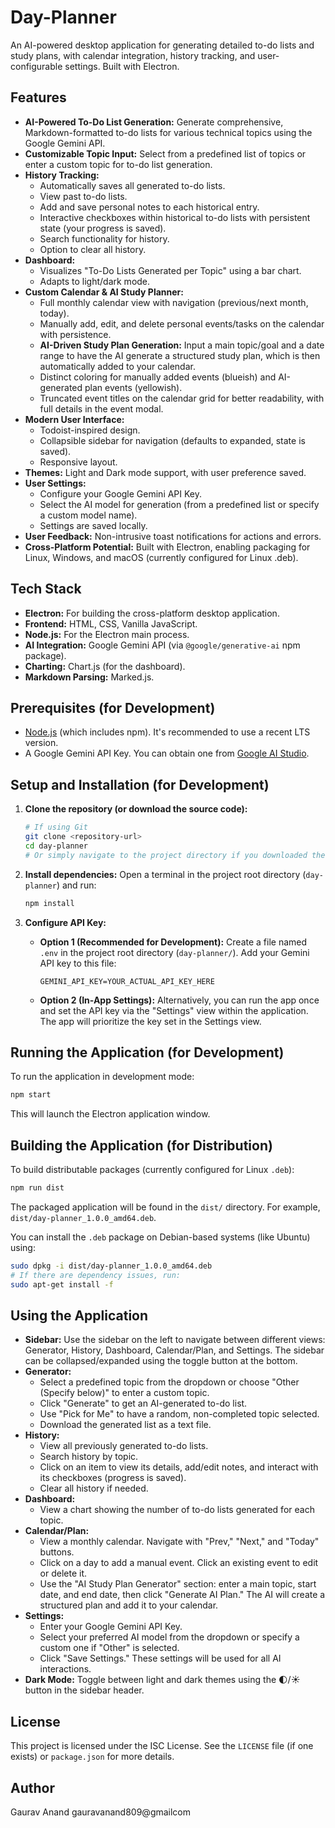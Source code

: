 # Day-Planner

An AI-powered desktop application for generating detailed to-do lists and study plans, with calendar integration, history tracking, and user-configurable settings. Built with Electron.

<!-- 
## Screenshot (Placeholder)
![App Screenshot](placeholder.png) 
(Replace placeholder.png with an actual screenshot of the application)
-->

## Features

*   **AI-Powered To-Do List Generation:** Generate comprehensive, Markdown-formatted to-do lists for various technical topics using the Google Gemini API.
*   **Customizable Topic Input:** Select from a predefined list of topics or enter a custom topic for to-do list generation.
*   **History Tracking:**
    *   Automatically saves all generated to-do lists.
    *   View past to-do lists.
    *   Add and save personal notes to each historical entry.
    *   Interactive checkboxes within historical to-do lists with persistent state (your progress is saved).
    *   Search functionality for history.
    *   Option to clear all history.
*   **Dashboard:**
    *   Visualizes "To-Do Lists Generated per Topic" using a bar chart.
    *   Adapts to light/dark mode.
*   **Custom Calendar & AI Study Planner:**
    *   Full monthly calendar view with navigation (previous/next month, today).
    *   Manually add, edit, and delete personal events/tasks on the calendar with persistence.
    *   **AI-Driven Study Plan Generation:** Input a main topic/goal and a date range to have the AI generate a structured study plan, which is then automatically added to your calendar.
    *   Distinct coloring for manually added events (blueish) and AI-generated plan events (yellowish).
    *   Truncated event titles on the calendar grid for better readability, with full details in the event modal.
*   **Modern User Interface:**
    *   Todoist-inspired design.
    *   Collapsible sidebar for navigation (defaults to expanded, state is saved).
    *   Responsive layout.
*   **Themes:** Light and Dark mode support, with user preference saved.
*   **User Settings:**
    *   Configure your Google Gemini API Key.
    *   Select the AI model for generation (from a predefined list or specify a custom model name).
    *   Settings are saved locally.
*   **User Feedback:** Non-intrusive toast notifications for actions and errors.
*   **Cross-Platform Potential:** Built with Electron, enabling packaging for Linux, Windows, and macOS (currently configured for Linux .deb).

## Tech Stack

*   **Electron:** For building the cross-platform desktop application.
*   **Frontend:** HTML, CSS, Vanilla JavaScript.
*   **Node.js:** For the Electron main process.
*   **AI Integration:** Google Gemini API (via `@google/generative-ai` npm package).
*   **Charting:** Chart.js (for the dashboard).
*   **Markdown Parsing:** Marked.js.

## Prerequisites (for Development)

*   [Node.js](https://nodejs.org/) (which includes npm). It's recommended to use a recent LTS version.
*   A Google Gemini API Key. You can obtain one from [Google AI Studio](https://aistudio.google.com/app/apikey).

## Setup and Installation (for Development)

1.  **Clone the repository (or download the source code):**
    ```bash
    # If using Git
    git clone <repository-url>
    cd day-planner 
    # Or simply navigate to the project directory if you downloaded the source
    ```

2.  **Install dependencies:**
    Open a terminal in the project root directory (`day-planner`) and run:
    ```bash
    npm install
    ```

3.  **Configure API Key:**
    *   **Option 1 (Recommended for Development):** Create a file named `.env` in the project root directory (`day-planner/`). Add your Gemini API key to this file:
        ```
        GEMINI_API_KEY=YOUR_ACTUAL_API_KEY_HERE
        ```
    *   **Option 2 (In-App Settings):** Alternatively, you can run the app once and set the API key via the "Settings" view within the application. The app will prioritize the key set in the Settings view.

## Running the Application (for Development)

To run the application in development mode:
```bash
npm start
```
This will launch the Electron application window.

## Building the Application (for Distribution)

To build distributable packages (currently configured for Linux `.deb`):
```bash
npm run dist
```
The packaged application will be found in the `dist/` directory. For example, `dist/day-planner_1.0.0_amd64.deb`.

You can install the `.deb` package on Debian-based systems (like Ubuntu) using:
```bash
sudo dpkg -i dist/day-planner_1.0.0_amd64.deb
# If there are dependency issues, run:
sudo apt-get install -f
```

## Using the Application

*   **Sidebar:** Use the sidebar on the left to navigate between different views: Generator, History, Dashboard, Calendar/Plan, and Settings. The sidebar can be collapsed/expanded using the toggle button at the bottom.
*   **Generator:**
    *   Select a predefined topic from the dropdown or choose "Other (Specify below)" to enter a custom topic.
    *   Click "Generate" to get an AI-generated to-do list.
    *   Use "Pick for Me" to have a random, non-completed topic selected.
    *   Download the generated list as a text file.
*   **History:**
    *   View all previously generated to-do lists.
    *   Search history by topic.
    *   Click on an item to view its details, add/edit notes, and interact with its checkboxes (progress is saved).
    *   Clear all history if needed.
*   **Dashboard:**
    *   View a chart showing the number of to-do lists generated for each topic.
*   **Calendar/Plan:**
    *   View a monthly calendar. Navigate with "Prev," "Next," and "Today" buttons.
    *   Click on a day to add a manual event. Click an existing event to edit or delete it.
    *   Use the "AI Study Plan Generator" section: enter a main topic, start date, and end date, then click "Generate AI Plan." The AI will create a structured plan and add it to your calendar.
*   **Settings:**
    *   Enter your Google Gemini API Key.
    *   Select your preferred AI model from the dropdown or specify a custom one if "Other" is selected.
    *   Click "Save Settings." These settings will be used for all AI interactions.
*   **Dark Mode:** Toggle between light and dark themes using the 🌓/☀️ button in the sidebar header.

## License

This project is licensed under the ISC License. See the `LICENSE` file (if one exists) or `package.json` for more details.

## Author

Gaurav Anand
gauravanand809@gmailcom
